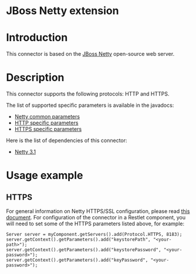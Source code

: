 JBoss Netty extension
=====================

Introduction
============

This connector is based on the [JBoss
Netty](http://web.archive.org/web/20091204233015/http://www.jboss.org/netty)
open-source web server.

Description
===========

This connector supports the following protocols: HTTP and HTTPS.

The list of supported specific parameters is available in the javadocs:

-   [Netty common
    parameters](http://web.archive.org/web/20091204233015/http://www.restlet.org/documentation/snapshot/jee/ext/org/restlet/ext/netty/NettyServerHelper.html)
-   [HTTP specific
    parameters](http://web.archive.org/web/20091204233015/http://www.restlet.org/documentation/snapshot/jee/ext/org/restlet/ext/netty/HttpServerHelper.html)
-   [HTTPS specific
    parameters](http://web.archive.org/web/20091204233015/http://www.restlet.org/documentation/snapshot/jee/ext/org/restlet/ext/netty/HttpsServerHelper.html)

Here is the list of dependencies of this connector:

-   [Netty
    3.1](http://web.archive.org/web/20091204233015/http://www.jboss.org/netty/)

Usage example
=============

HTTPS
-----

For general information on Netty HTTPS/SSL configuration, please read
[this
document](http://web.archive.org/web/20091204233015/http://www.jboss.org/file-access/default/members/netty/freezone/guide/3.1/html/architecture.html#d0e2074).
For configuration of the connector in a Restlet component, you will need
to set some of the HTTPS parameters listed above, for example:

    Server server = myComponent.getServers().add(Protocol.HTTPS, 8183);
    server.getContext().getParameters().add("keystorePath", "<your-path>");
    server.getContext().getParameters().add("keystorePassword", "<your-password>");
    server.getContext().getParameters().add("keyPassword", "<your-password>");


